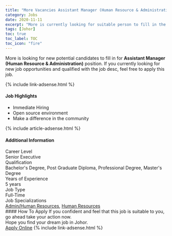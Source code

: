 ```yaml
---
title: "More Vacancies Assistant Manager (Human Resource & Administration)" 
category: Jobs 
date: 2020-11-11 
excerpt: "More is currently looking for suitable person to fill in the Assistant Manager (Human Resource & Administration) which positioned at Johor" 
tags: [Johor] 
toc: true 
toc_label: TOC 
toc_icon: "fire" 
--- 
```


<p>More is looking for new potential candidates to fill in for <b>Assistant Manager (Human Resource & Administration)</b> position. If you currently looking for new job opportunities and qualified with the job desc, feel free to apply this job.
</p>{% include link-adsense.html %} 
<div><div><div><h4>Job Highlights</h4></div></div><div><ul><li><div><div><div><div></div></div></div><div><span>Immediate Hiring</span></div></div></li><li><div><div><div><div></div></div></div><div><span>Open source environment</span></div></div></li><li><div><div><div><div></div></div></div><div><span>Make a difference in the community</span></div></div></li></ul></div></div> 
{% include article-adsense.html %} 
<div><div><div><h4>Additional Information</h4></div></div><div><div><div><div><div><div><div><div><span>Career Level</span></div></div><div><span>Senior Executive</span></div></div></div></div><div><div><div><div><div><span>Qualification</span></div></div><div><span>Bachelor's Degree, Post Graduate Diploma, Professional Degree, Master's Degree</span></div></div></div></div><div><div><div><div><div><span>Years of Experience</span></div></div><div><span>5 years</span></div></div></div></div><div><div><div><div><div><span>Job Type</span></div></div><div><span>Full-Time</span></div></div></div></div><div><div><div><div><div><span>Job Specializations</span></div></div><div><span><a href="/en/job-search/admin-human-resources-jobs/">Admin/Human Resources</a>, <a href="/en/job-search/human-resources-hr-jobs/">Human Resources</a></span></div></div></div></div></div></div></div></div> 
#### How To Apply 
If you confident and feel that this job is suitable to you, go ahead take your action now. <br/> 
Hope you find your dream job in Johor. <br/> 
<a href="https://www.jobstreet.com.my/en/job/assistant-manager-human-resource-administration-4407314?jobId=jobstreet-my-job-4407314&sectionRank=14&token=0~162c61fe-e2e2-4756-8ca6-ead3673e45b7&fr=SRP%20View%20In%20New%20Ta" class="btn btn--info" target="_blank" rel="nofollow noopenner">Apply Online</a> 
{% include link-adsense.html %} 